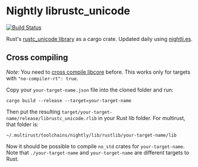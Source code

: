 # Nightly librustc_unicode

[![Build Status](https://travis-ci.org/phil-opp/nightly-librustc_unicode.svg?branch=master)](https://travis-ci.org/phil-opp/nightly-librustc_unicode)

Rust's [rustc_unicode library](https://doc.rust-lang.org/rustc_unicode/) as a cargo crate. Updated daily using [nightli.es](https://nightli.es).

## Cross compiling
_Note_: You need to [cross compile libcore](https://github.com/phil-opp/nightly-libcore) before. This works only for targets with `"no-compiler-rt": true`.

Copy your `your-target-name.json` file into the cloned folder and run:

```
cargo build --release --target=your-target-name
```

Then put the resulting `target/your-target-name/release/librustc_unicode.rlib` in your Rust lib folder. For multirust, that folder is:

```
~/.multirust/toolchains/nightly/lib/rustlib/your-target-name/lib
```

Now it should be possible to compile `no_std` crates for `your-target-name`. Note that `./your-target-name` and `your-target-name` are different targets to Rust.
